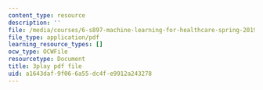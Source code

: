 ```yaml
---
content_type: resource
description: ''
file: /media/courses/6-s897-machine-learning-for-healthcare-spring-2019/a1643daf9f066a55dc4fe9912a243278_gRkUhg9Wb-I.pdf
file_type: application/pdf
learning_resource_types: []
ocw_type: OCWFile
resourcetype: Document
title: 3play pdf file
uid: a1643daf-9f06-6a55-dc4f-e9912a243278
---
```

